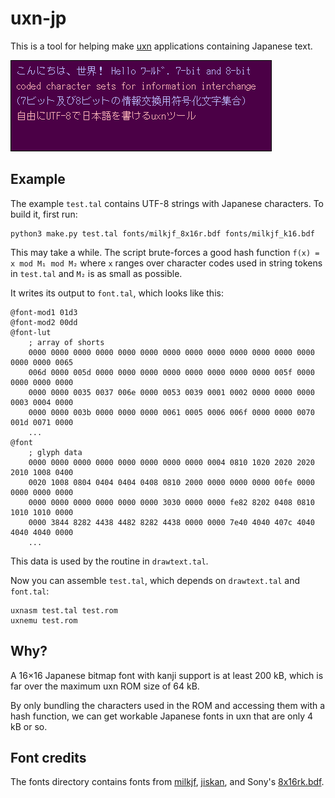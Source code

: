 # uxn-jp

This is a tool for helping make [uxn](https://wiki.xxiivv.com/site/uxn.html) applications containing Japanese text.

![screenshot of an application displaying Japanese text](./screenshot.png)

## Example

The example `test.tal` contains UTF-8 strings with Japanese characters. To build it, first run:

```
python3 make.py test.tal fonts/milkjf_8x16r.bdf fonts/milkjf_k16.bdf
```

This may take a while. The script brute-forces a good hash function `f(x) = x mod M₁ mod M₂` where `x` ranges over character codes used in string tokens in `test.tal` and `M₂` is as small as possible.

It writes its output to `font.tal`, which looks like this:

```
@font-mod1 01d3
@font-mod2 00dd
@font-lut
    ; array of shorts
    0000 0000 0000 0000 0000 0000 0000 0000 0000 0000 0000 0000 0000 0000 0000 0065
    006d 0000 005d 0000 0000 0000 0000 0000 0000 0000 0000 005f 0000 0000 0000 0000
    0000 0000 0035 0037 006e 0000 0053 0039 0001 0002 0000 0000 0000 0003 0004 0000
    0000 0000 003b 0000 0000 0000 0061 0005 0006 006f 0000 0000 0070 001d 0071 0000
    ...
@font
    ; glyph data
    0000 0000 0000 0000 0000 0000 0000 0000 0004 0810 1020 2020 2020 2010 1008 0400
    0020 1008 0804 0404 0404 0408 0810 2000 0000 0000 0000 00fe 0000 0000 0000 0000
    0000 0000 0000 0000 0000 0000 3030 0000 0000 fe82 8202 0408 0810 1010 1010 0000
    0000 3844 8282 4438 4482 8282 4438 0000 0000 7e40 4040 407c 4040 4040 4040 0000
    ...
```

This data is used by the routine in `drawtext.tal`.

Now you can assemble `test.tal`, which depends on `drawtext.tal` and `font.tal`:

```
uxnasm test.tal test.rom
uxnemu test.rom
```

## Why?
A 16×16 Japanese bitmap font with kanji support is at least 200 kB, which is far over the maximum uxn ROM size of 64 kB.

By only bundling the characters used in the ROM and accessing them with a hash function, we can get workable Japanese fonts in uxn that are only 4 kB or so.

## Font credits

The fonts directory contains fonts from [milkjf](http://uobikiemukot.github.io/milkjf/), [jiskan](https://ja.wikipedia.org/wiki/Jiskan), and Sony's [8x16rk.bdf](https://github.com/freedesktop/xorg-font-sony-misc/blob/master/8x16rk.bdf).
